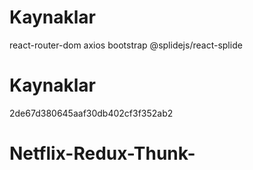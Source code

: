 # Kaynaklar 

react-router-dom
axios
bootstrap
@splidejs/react-splide

# Kaynaklar
2de67d380645aaf30db402cf3f352ab2
# Netflix-Redux-Thunk-

